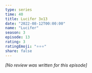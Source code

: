 ```yaml
---
type: series
time: 40
title: Lucifer 3x13
date: "2022-08-12T00:00:00"
name: "Lucifer"
season: 3
episode: 13
rating: 3
ratingEmoji: "⭐️⭐️⭐️"
share: false
---
```


*[No review was written for this episode]*